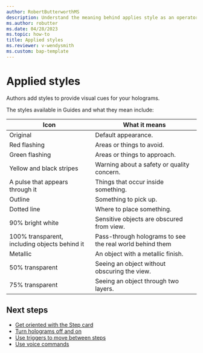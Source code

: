 ```yaml
---
author: RobertButterworthMS
description: Understand the meaning behind applies style as an operator in the Dynamics 365 Guides HoloLens app
ms.author: robutter
ms.date: 04/28/2023
ms.topic: how-to
title: Applied styles
ms.reviewer: v-wendysmith
ms.custom: bap-template
---
```


# Applied styles

Authors add styles to provide visual cues for your holograms.

The styles available in Guides and what they mean include:

| Icon | What it means |
|---|---|
| Original | Default appearance. |
| Red flashing | Areas or things to avoid. |
| Green flashing | Areas or things to approach. |
| Yellow and black stripes | Warning about a safety or quality concern. |
| A pulse that appears through it | Things that occur inside something.  |  |
| Outline | Something to pick up. |
| Dotted line | Where to place something. |
| 90% bright white | Sensitive objects are obscured from view. |
| 100% transparent, including objects behind it | Pass-through holograms to see the real world behind them |
| Metallic | An object with a metallic finish. |
| 50% transparent | Seeing an object without obscuring the  view. |
| 75% transparent | Seeing an object through two layers. |

## Next steps

- [Get oriented with the Step card](operator-step-card-orientation.md)
- [Turn holograms off and on](operator-holograms-off.md)
- [Use triggers to move between steps](operator-trigger.md)
- [Use voice commands](voice-commands.md)
